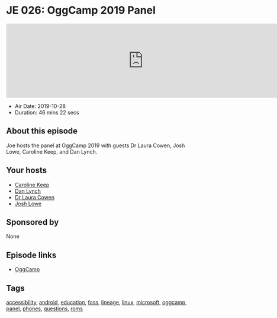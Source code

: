 # JE 026: OggCamp 2019 Panel

<iframe src="https://player.fireside.fm/v2/WTrMvATU+m78D4xl-?theme=dark" width="740" height="200" frameborder="0" scrolling="no"></iframe>

* Air Date: 2019-10-28
* Duration: 46 mins 22 secs

## About this episode

Joe hosts the panel at OggCamp 2019 with guests Dr Laura Cowen, Josh Lowe, Caroline Keep, and Dan Lynch.

## Your hosts
* [Caroline Keep](https://extras.show/guests/caroline-keep)
* [Dan Lynch](https://extras.show/guests/dan-lynch)
* [Dr Laura Cowen](https://extras.show/guests/dr-laura)
* [Josh Lowe](https://extras.show/guests/josh-lowe)

## Sponsored by

None



## Episode links

  * [OggCamp](https://oggcamp.org/ "OggCamp")



## Tags

[accessibility](https://extras.show/tags/accessibility), [android](https://extras.show/tags/android), [education](https://extras.show/tags/education), [foss](https://extras.show/tags/foss), [lineage](https://extras.show/tags/lineage), [linux](https://extras.show/tags/linux), [microsoft](https://extras.show/tags/microsoft), [oggcamp](https://extras.show/tags/oggcamp), [panel](https://extras.show/tags/panel), [phones](https://extras.show/tags/phones), [questions](https://extras.show/tags/questions), [roms](https://extras.show/tags/roms)
